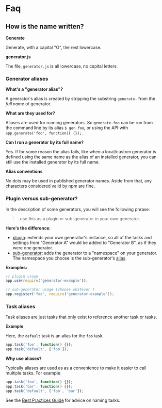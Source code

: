 # Faq

## How is the name written?

**Generate**

Generate, with a capital "G", the rest lowercase.

**generator.js**

The file, `generator.js` is all lowercase, no capital letters.

<a name="aliases"></a>

### Generator aliases

**What's a "generator alias"?**

A generator's alias is created by stripping the substring `generate-` from the _full name_ of generator.

**What are they used for?**

Aliases are used for running generators. So `generate-foo` can be run from the command line by its alias `$ gen foo`, or using the API with `app.generate('foo', function() {});`.

**Can I run a generator by its full name?**

Yes. If for some reason the alias fails, like when a local/custom generator is defined using the same name as the alias of an installed generator, you can still use the installed generator by its full name.

**Alias conventions**

No dots may be used in published generator names. Aside from that, any characters considered valid by npm are fine.

### Plugin versus sub-generator?

In the description of some generators, you will see the following phrase:

> ..use this as a plugin or sub-generator in your own generator.

**Here's the difference**:

* [plugin](docs/plugins.md): extends your own generator's instance, so all of the tasks and settings from "Generator A" would be added to "Generator B", as if they were one generator.
* [sub-generator](docs/sub-generators.md): adds the generator to a "namespace" on your generator. The namespace you choose is the sub-generator's [alias](#aliases).

**Examples:**

```js
// plugin usage
app.use(require('generator-example'));

// sub-generator usage (choose whatever )
app.register('foo', require('generator-example'));
```

### Task aliases

Task aliases are just tasks that only exist to reference another task or tasks.

**Example**

Here, the `default` task is an alias for the `foo` task.

```js
app.task('foo', function() {});
app.task('default', ['foo']);
```

**Why use aliases?**

Typically aliases are used as as a convenience to make it easier to call multiple tasks. For example:

```js
app.task('foo', function() {});
app.task('bar', function() {});
app.task('default', ['foo', 'bar']);
```

See the [Best Practices Guide](https://github.com/generate/best-practices/naming-tasks) for advice on naming tasks.
